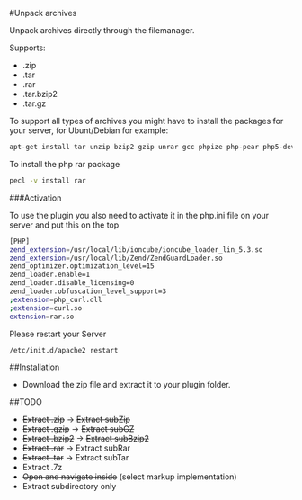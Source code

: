 #Unpack archives

Unpack archives directly through the filemanager.

Supports:
- .zip
- .tar
- .rar
- .tar.bzip2
- .tar.gz

To support all types of archives you might have to install the packages for your server, for Ubunt/Debian for example:

```bash
apt-get install tar unzip bzip2 gzip unrar gcc phpize php-pear php5-dev
```

To install the php rar package

```bash
pecl -v install rar 
```
###Activation

To use the plugin you also need to activate it in the php.ini file on your server and put this on the top

```bash
[PHP]                                                           
zend_extension=/usr/local/lib/ioncube/ioncube_loader_lin_5.3.so  
zend_extension=/usr/local/lib/Zend/ZendGuardLoader.so         
zend_optimizer.optimization_level=15                          
zend_loader.enable=1                                          
zend_loader.disable_licensing=0                               
zend_loader.obfuscation_level_support=3                       
;extension=php_curl.dll                                       
;extension=curl.so                                             
extension=rar.so  
```

Please restart your Server

```bash
/etc/init.d/apache2 restart 
```

##Installation

- Download the zip file and extract it to your plugin folder.

##TODO

- ~~Extract .zip~~ -> ~~Extract subZip~~
- ~~Extract .gzip~~ -> ~~Extract subGZ~~
- ~~Extract .bzip2~~ -> ~~Extract subBzip2~~
- ~~Extract .rar~~ -> Extract subRar
- ~~Extract .tar~~ -> Extract subTar
- Extract .7z
- ~~Open and navigate inside~~ (select markup implementation)
- Extract subdirectory only
